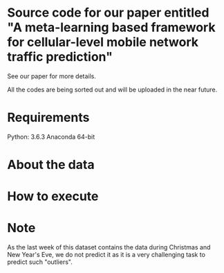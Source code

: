 # Source code for our paper entitled "A meta-learning based framework for cellular-level mobile network traffic prediction"
See our paper for more details.

All the codes are being sorted out and will be uploaded in the near future.

# Requirements
Python: 3.6.3 Anaconda 64-bit

# About the data

# How to execute


# Note
As the last week of this dataset contains the data during Christmas and New Year's Eve, we do not predict it as it is a very challenging task to predict such "outliers".



